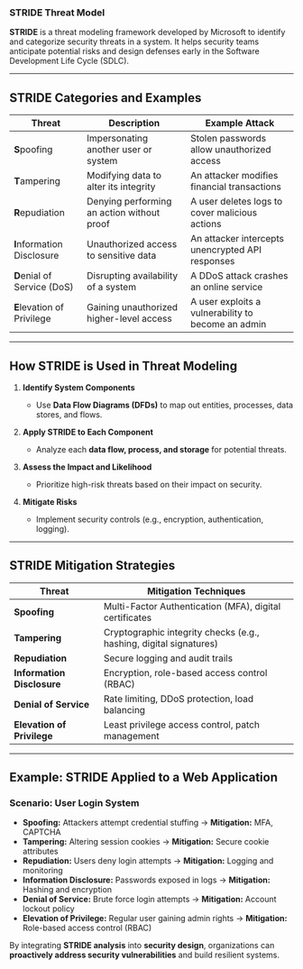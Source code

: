 ### **STRIDE Threat Model**  

**STRIDE** is a threat modeling framework developed by Microsoft to identify and categorize security threats in a system. It helps security teams anticipate potential risks and design defenses early in the Software Development Life Cycle (SDLC).  

---

## **STRIDE Categories and Examples**  

| **Threat**             | **Description**                                      | **Example Attack** |
|------------------------|------------------------------------------------------|--------------------|
| **S**poofing          | Impersonating another user or system                 | Stolen passwords allow unauthorized access |
| **T**ampering         | Modifying data to alter its integrity                | An attacker modifies financial transactions |
| **R**epudiation       | Denying performing an action without proof           | A user deletes logs to cover malicious actions |
| **I**nformation Disclosure | Unauthorized access to sensitive data         | An attacker intercepts unencrypted API responses |
| **D**enial of Service (DoS) | Disrupting availability of a system        | A DDoS attack crashes an online service |
| **E**levation of Privilege | Gaining unauthorized higher-level access | A user exploits a vulnerability to become an admin |

---

## **How STRIDE is Used in Threat Modeling**  

1. **Identify System Components**  
   - Use **Data Flow Diagrams (DFDs)** to map out entities, processes, data stores, and flows.  
   
2. **Apply STRIDE to Each Component**  
   - Analyze each **data flow, process, and storage** for potential threats.  

3. **Assess the Impact and Likelihood**  
   - Prioritize high-risk threats based on their impact on security.  

4. **Mitigate Risks**  
   - Implement security controls (e.g., encryption, authentication, logging).  

---

## **STRIDE Mitigation Strategies**  

| **Threat**             | **Mitigation Techniques** |
|------------------------|-------------------------|
| **Spoofing**          | Multi-Factor Authentication (MFA), digital certificates |
| **Tampering**         | Cryptographic integrity checks (e.g., hashing, digital signatures) |
| **Repudiation**       | Secure logging and audit trails |
| **Information Disclosure** | Encryption, role-based access control (RBAC) |
| **Denial of Service** | Rate limiting, DDoS protection, load balancing |
| **Elevation of Privilege** | Least privilege access control, patch management |

---

## **Example: STRIDE Applied to a Web Application**  

### Scenario: **User Login System**
- **Spoofing:** Attackers attempt credential stuffing → **Mitigation:** MFA, CAPTCHA  
- **Tampering:** Altering session cookies → **Mitigation:** Secure cookie attributes  
- **Repudiation:** Users deny login attempts → **Mitigation:** Logging and monitoring  
- **Information Disclosure:** Passwords exposed in logs → **Mitigation:** Hashing and encryption  
- **Denial of Service:** Brute force login attempts → **Mitigation:** Account lockout policy  
- **Elevation of Privilege:** Regular user gaining admin rights → **Mitigation:** Role-based access control (RBAC)  

By integrating **STRIDE analysis** into **security design**, organizations can **proactively address security vulnerabilities** and build resilient systems.
